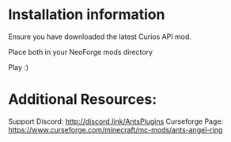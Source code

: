 
Installation information
=======

Ensure you have downloaded the latest Curios API mod.

Place both in your NeoForge mods directory

Play :)

Additional Resources: 
==========
Support Discord: http://discord.link/AntsPlugins
Curseforge Page: https://www.curseforge.com/minecraft/mc-mods/ants-angel-ring
